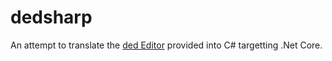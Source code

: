 # dedsharp

An attempt to translate the [ded Editor](https://github.com/tsoding/ded) provided into C# targetting .Net Core.

